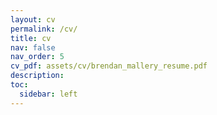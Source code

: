```yaml
---
layout: cv
permalink: /cv/
title: cv
nav: false
nav_order: 5
cv_pdf: assets/cv/brendan_mallery_resume.pdf
description:
toc:
  sidebar: left
---
```


